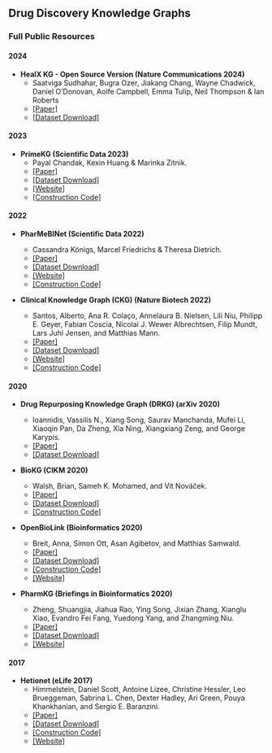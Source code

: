 ## Drug Discovery Knowledge Graphs 

### Full Public Resources

#### 2024

- **HealX KG - Open Source Version (Nature Communications 2024)**
  - Saatviga Sudhahar, Bugra Ozer, Jiakang Chang, Wayne Chadwick, Daniel O’Donovan, Aoife Campbell, Emma Tulip, Neil Thompson & Ian Roberts 
  - [[Paper]](https://www.nature.com/articles/s41467-024-50024-6)
  - [[Dataset Download]](https://github.com/healx/automated-biological-evidence-generation-in-drug-discovery/tree/main/data)

#### 2023

- **PrimeKG (Scientific Data 2023)**
  - Payal Chandak, Kexin Huang & Marinka Zitnik.
  - [[Paper]](https://www.nature.com/articles/s41597-023-01960-3)
  - [[Dataset Download]](https://dataverse.harvard.edu/dataset.xhtml?persistentId=doi:10.7910/DVN/IXA7BM)
  - [[Website]](https://zitniklab.hms.harvard.edu/projects/PrimeKG/)
  - [[Construction Code]](https://github.com/mims-harvard/PrimeKG)

#### 2022

- **PharMeBINet (Scientific Data 2022)**
  - Cassandra Königs, Marcel Friedrichs & Theresa Dietrich.
  - [[Paper]](https://www.nature.com/articles/s41597-022-01510-3)
  - [[Dataset Download]](https://zenodo.org/record/6578218)
  - [[Website]](https://pharmebi.net/#/)
  - [[Construction Code]](https://github.com/ckoenigs/PharMeBINet)

- **Clinical Knowledge Graph (CKG) (Nature Biotech 2022)**
  - Santos, Alberto, Ana R. Colaço, Annelaura B. Nielsen, Lili Niu, Philipp E. Geyer, Fabian Coscia, Nicolai J. Wewer Albrechtsen, Filip Mundt, Lars Juhl Jensen, and Matthias Mann.
  - [[Paper]](https://www.nature.com/articles/s41587-021-01145-6)
  - [[Dataset Download]](https://data.mendeley.com/datasets/mrcf7f4tc2/1)
  - [[Website]](https://ckg.readthedocs.io/en/latest/)
  - [[Construction Code]](https://github.com/MannLabs/CKG)

#### 2020

- **Drug Repurposing Knowledge Graph (DRKG) (arXiv 2020)**
  - Ioannidis, Vassilis N., Xiang Song, Saurav Manchanda, Mufei Li, Xiaoqin Pan, Da Zheng, Xia Ning, Xiangxiang Zeng, and George Karypis.
  - [[Paper]](https://github.com/gnn4dr/DRKG/blob/master/DRKG%20Drug%20Repurposing%20Knowledge%20Graph.pdf)
  - [[Dataset Download]](https://github.com/gnn4dr/DRKG)

- **BioKG (CIKM 2020)**
  - Walsh, Brian, Sameh K. Mohamed, and Vít Nováček.
  - [[Paper]](https://dl.acm.org/doi/10.1145/3340531.3412776)
  - [[Dataset Download]](https://github.com/dsi-bdi/biokg/releases/tag/v1.0.0)
  - [[Construction Code]](https://github.com/dsi-bdi/biokg)

- **OpenBioLink (Bioinformatics 2020)**
  - Breit, Anna, Simon Ott, Asan Agibetov, and Matthias Samwald.
  - [[Paper]](https://arxiv.org/abs/1912.04616)
  - [[Dataset Download]](https://zenodo.org/record/3834052)
  - [[Construction Code]](https://github.com/OpenBioLink/OpenBioLink)
  - [[Website]](https://openbiolink.github.io/)

- **PharmKG (Briefings in Bioinformatics 2020)**
  - Zheng, Shuangjia, Jiahua Rao, Ying Song, Jixian Zhang, Xianglu Xiao, Evandro Fei Fang, Yuedong Yang, and Zhangming Niu.
  - [[Paper]](https://doi.org/10.1093/bib/bbaa344)
  - [[Dataset Download]](https://zenodo.org/record/4077338)
  - [[Website]](https://github.com/MindRank-Biotech/PharmKG)

#### 2017

- **Hetionet (eLife 2017)**
  - Himmelstein, Daniel Scott, Antoine Lizee, Christine Hessler, Leo Brueggeman, Sabrina L. Chen, Dexter Hadley, Ari Green, Pouya Khankhanian, and Sergio E. Baranzini.
  - [[Paper]](https://elifesciences.org/articles/26726)
  - [[Dataset Download]](https://github.com/hetio/hetionet)
  - [[Construction Code]](https://github.com/dhimmel/integrate)
  - [[Website]](https://het.io/)